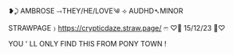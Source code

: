 ❥⤸ AMBROSE
⤙THEY/HE/LOVE༄
⟢ AUDHD➴MINOR  
STRAWPAGE﹚https://crypticdaze.straw.page/ ෆ 
♡💌 15/12/23 💌♡

YOU ' LL ONLY FIND THIS FROM PONY TOWN !
